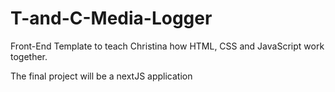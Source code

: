 # T-and-C-Media-Logger

Front-End Template to teach Christina how HTML, CSS and JavaScript work together.

The final project will be a nextJS application